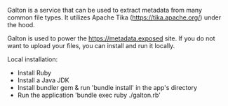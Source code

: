 Galton is a service that can be used to extract metadata from many common file types. It utilizes Apache Tika (https://tika.apache.org/) under the hood.

Galton is used to power the https://metadata.exposed site. If you do not want to upload your files, you can install and run it locally.

Local installation:
 - Install Ruby
 - Install a Java JDK
 - Install bundler gem & run 'bundle install' in the app's directory
 - Run the application 'bundle exec ruby ./galton.rb'

